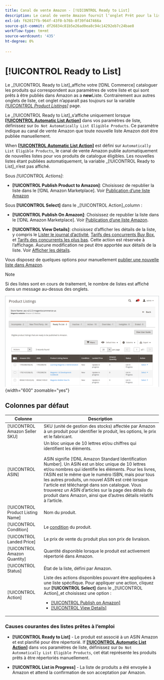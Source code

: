 ```yaml
---
title: Canal de vente Amazon - [!UICONTROL Ready to List]
description: Le canal de vente Amazon fournit l’onglet Prêt pour la liste afin de vous aider à passer en revue les produits Commerce qui répondent à l’éligibilité, mais qui ne sont pas automatiquement répertoriés.
exl-id: f62017fb-964f-43f0-b76b-8f39f447466a
source-git-commit: df26834c81b5e26ad0ea8c94c14292eb7c24bae8
workflow-type: tm+mt
source-wordcount: '435'
ht-degree: 0%

---
```


# [!UICONTROL Ready to List]

Le _[!UICONTROL Ready to List]_affiche votre [!DNL Commerce] cataloguer les produits qui correspondent aux paramètres de votre liste et qui sont prêts à être publiés dans Amazon as a **new**Liste. Contrairement aux autres onglets de liste, cet onglet n’apparaît pas toujours sur la variable [_[!UICONTROL Product Listings]_](./managing-product-listings.md) page.

Le _[!UICONTROL Ready to List]_s’affiche uniquement lorsque [**[!UICONTROL Automatic List Action]**](./product-listing-actions.md) dans vos paramètres de liste, définissez sur `Do Not Automatically List Eligible Products`. Ce paramètre indique au canal de vente Amazon que toute nouvelle liste Amazon doit être publiée manuellement.

When [**[!UICONTROL Automatic List Action]**](./product-listing-actions.md) est défini sur `Automatically List Eligible Products`, le canal de vente Amazon publie automatiquement de nouvelles listes pour vos produits de catalogue éligibles. Les nouvelles listes étant publiées automatiquement, la variable _[!UICONTROL Ready to List]_n’est pas affiché.

Sous _[!UICONTROL Actions]_:

- **[!UICONTROL Publish Product to Amazon]**: Choisissez de republier la liste dans le [!DNL Amazon Marketplace]. Voir [Publication d’une liste Amazon](./publish-listings-manually.md)

Sous **[!UICONTROL Select]** dans le _[!UICONTROL Action]_column :

- **[!UICONTROL Publish On Amazon]**: Choisissez de republier la liste dans le [!DNL Amazon Marketplace]. Voir [Publication d’une liste Amazon](./publish-listings-manually.md).

- **[!UICONTROL View Details]**: choisissez d’afficher les détails de la liste, y compris le [Lister le journal d’activité](./product-listing-details.md#listing-activity-log), [Tarifs des concurrents Buy Box](./product-listing-details.md#buy-box-competitor-pricing), et [Tarifs des concurrents les plus bas](./product-listing-details.md#lowest-competitor-pricing). Cette action est réservée à l’affichage. Aucune modification ne peut être apportée aux détails de la liste. Voir [Afficher les détails](./product-listing-details.md).

Vous disposez de quelques options pour manuellement [publier une nouvelle liste dans Amazon](./publish-listings-manually.md).

>[!NOTE]
>Si des listes sont en cours de traitement, le nombre de listes est affiché dans un message au-dessus des onglets.

![Prêt à répertorier](assets/amazon-ready-to-list.png){width="600" zoomable="yes"}

## Colonnes par défaut

| Colonne | Description |
|---|---|
| [!UICONTROL Amazon Seller SKU] | SKU (unité de gestion des stocks) affectée par Amazon à un produit pour identifier le produit, les options, le prix et le fabricant. |
| [!UICONTROL ASIN] | Un bloc unique de 10 lettres et/ou chiffres qui identifient les éléments.<br><br>ASIN signifie [!DNL Amazon Standard Identification Number]. Un ASIN est un bloc unique de 10 lettres et/ou nombres qui identifie les éléments. Pour les livres, l&#39;ASIN est le même que le numéro ISBN, mais pour tous les autres produits, un nouvel ASIN est créé lorsque l&#39;article est téléchargé dans son catalogue. Vous trouverez un ASIN d’articles sur la page des détails du produit dans Amazon, ainsi que d’autres détails relatifs à l’article. |
| [!UICONTROL Product Listing Name] | Nom du produit. |
| [!UICONTROL Condition] | Le [condition](./product-listing-condition.md) du produit. |
| [!UICONTROL Landed Price] | Le prix de vente du produit plus son prix de livraison. |
| [!UICONTROL Amazon Quantity] | Quantité disponible lorsque le produit est activement répertorié dans Amazon. |
| [!UICONTROL Status] | État de la liste, défini par Amazon. |
| [!UICONTROL Action] | Liste des actions disponibles pouvant être appliquées à une liste spécifique. Pour appliquer une action, cliquez sur **[!UICONTROL Select]** dans le _[!UICONTROL Action]_et choisissez une option :<ul><li>[[!UICONTROL Publish on Amazon]](./publish-listings-manually.md)</li><li>[[!UICONTROL View Details]](./product-listing-details.md)</li></ul> |

### Causes courantes des listes prêtes à l’emploi

- **[!UICONTROL Ready to List]** - Le produit est associé à un ASIN Amazon et est planifié pour être répertorié. If [**[!UICONTROL Automatic List Action]**](./product-listing-actions.md) dans vos paramètres de liste, définissez sur `Do Not Automatically List Eligible Products`, cet état représente les produits prêts à être répertoriés manuellement.

- **[!UICONTROL List in Progress]** - La liste de produits a été envoyée à Amazon et attend la confirmation de son acceptation par Amazon.
